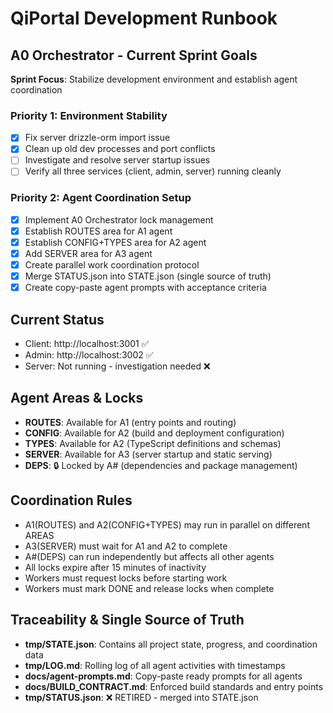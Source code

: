 # QiPortal Development Runbook

## A0 Orchestrator - Current Sprint Goals
**Sprint Focus**: Stabilize development environment and establish agent coordination

### Priority 1: Environment Stability
- [x] Fix server drizzle-orm import issue
- [x] Clean up old dev processes and port conflicts
- [ ] Investigate and resolve server startup issues
- [ ] Verify all three services (client, admin, server) running cleanly

### Priority 2: Agent Coordination Setup
- [x] Implement A0 Orchestrator lock management
- [x] Establish ROUTES area for A1 agent
- [x] Establish CONFIG+TYPES area for A2 agent
- [x] Add SERVER area for A3 agent
- [x] Create parallel work coordination protocol
- [x] Merge STATUS.json into STATE.json (single source of truth)
- [x] Create copy-paste agent prompts with acceptance criteria

## Current Status
- Client: http://localhost:3001 ✅
- Admin: http://localhost:3002 ✅
- Server: Not running - investigation needed ❌

## Agent Areas & Locks
- **ROUTES**: Available for A1 (entry points and routing)
- **CONFIG**: Available for A2 (build and deployment configuration)  
- **TYPES**: Available for A2 (TypeScript definitions and schemas)
- **SERVER**: Available for A3 (server startup and static serving)
- **DEPS**: 🔒 Locked by A# (dependencies and package management)

## Coordination Rules
- A1(ROUTES) and A2(CONFIG+TYPES) may run in parallel on different AREAS
- A3(SERVER) must wait for A1 and A2 to complete
- A#(DEPS) can run independently but affects all other agents
- All locks expire after 15 minutes of inactivity
- Workers must request locks before starting work
- Workers must mark DONE and release locks when complete

## Traceability & Single Source of Truth
- **tmp/STATE.json**: Contains all project state, progress, and coordination data
- **tmp/LOG.md**: Rolling log of all agent activities with timestamps
- **docs/agent-prompts.md**: Copy-paste ready prompts for all agents
- **docs/BUILD_CONTRACT.md**: Enforced build standards and entry points
- **tmp/STATUS.json**: ❌ RETIRED - merged into STATE.json
